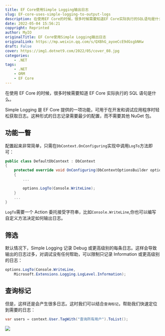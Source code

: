 ```yaml
---
title: EF Core使用Simple Logging输出日志
slug: EF-core-uses-simple-logging-to-output-logs
description: 在使用EF Core的时候，很多时候需要知道EF Core实际执行的SQL语句是什么。
date: 2022-05-04 15:56:21
copyright: Reprinted
author: MyIO
originalTitle: EF Core使用Simple Logging输出日志
originalLink: https://mp.weixin.qq.com/s/QXBhG_ayoeCcE9dGsgbNKw
draft: False
cover: https://img1.dotnet9.com/2022/05/cover_08.jpg
categories: 
    - .NET
tags: 
    - .NET
    - ORM
    - EF Core
---
```


在使用 EF Core 的时候，很多时候需要知道 EF Core 实际执行的 SQL 语句是什么。

Simple Logging 是 EF Core 提供的一项功能，可用于在开发和调试应用程序时轻松获取日志。这种形式的日志记录需要最少的配置，而不需要其他 NuGet 包。

## 功能一瞥

配置起来非常简单，只需在`DbContext.OnConfiguring`实现中调用`LogTo`方法即可：

```csharp
public class DefaultDbContext : DbContext
{
    protected override void OnConfiguring(DbContextOptionsBuilder options)
    {
        ...

        options.LogTo(Console.WriteLine);
    }
    ...
}
```

`LogTo`需要一个 Action 委托接受字符串，比如`Console.WriteLine`,你也可以编写自定义方法决定如何输出日志。

## 筛选

默认情况下，Simple Logging 记录 Debug 或更高级别的每条日志。这样会导致输出的日志过多，对调试没有任何帮助，可以限制只记录 Information 或更高级别的日志：

```csharp
options.LogTo(Console.WriteLine,
    Microsoft.Extensions.Logging.LogLevel.Information);
```

## 查询标记

但是，这样还是会产生很多日志。这时我们可以结合`查询标记`，帮助我们快速定位到需要的日志：

```csharp
var users = context.User.TagWith("查询所有用户").ToList();
```

![](https://img1.dotnet9.com/2022/05/0801.jpg)
